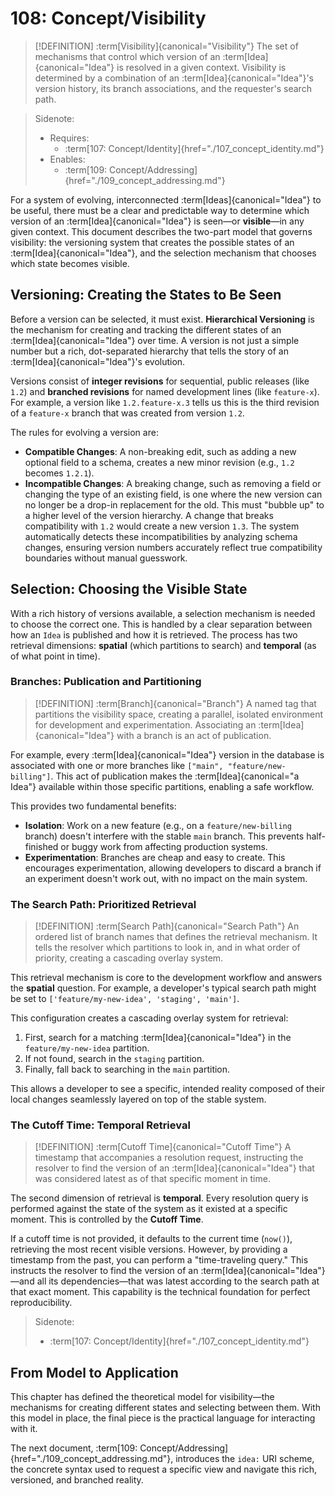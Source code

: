 # 108: Concept/Visibility

> [!DEFINITION] :term[Visibility]{canonical="Visibility"}
> The set of mechanisms that control which version of an :term[Idea]{canonical="Idea"} is resolved in a given context. Visibility is determined by a combination of an :term[Idea]{canonical="Idea"}'s version history, its branch associations, and the requester's search path.

> Sidenote:
>
> - Requires:
>   - :term[107: Concept/Identity]{href="./107_concept_identity.md"}
> - Enables:
>   - :term[109: Concept/Addressing]{href="./109_concept_addressing.md"}

For a system of evolving, interconnected :term[Ideas]{canonical="Idea"} to be useful, there must be a clear and predictable way to determine which version of an :term[Idea]{canonical="Idea"} is seen—or **visible**—in any given context. This document describes the two-part model that governs visibility: the versioning system that creates the possible states of an :term[Idea]{canonical="Idea"}, and the selection mechanism that chooses which state becomes visible.

## Versioning: Creating the States to Be Seen

Before a version can be selected, it must exist. **Hierarchical Versioning** is the mechanism for creating and tracking the different states of an :term[Idea]{canonical="Idea"} over time. A version is not just a simple number but a rich, dot-separated hierarchy that tells the story of an :term[Idea]{canonical="Idea"}'s evolution.

Versions consist of **integer revisions** for sequential, public releases (like `1.2`) and **branched revisions** for named development lines (like `feature-x`). For example, a version like `1.2.feature-x.3` tells us this is the third revision of a `feature-x` branch that was created from version `1.2`.

The rules for evolving a version are:

- **Compatible Changes**: A non-breaking edit, such as adding a new optional field to a schema, creates a new minor revision (e.g., `1.2` becomes `1.2.1`).
- **Incompatible Changes**: A breaking change, such as removing a field or changing the type of an existing field, is one where the new version can no longer be a drop-in replacement for the old. This must "bubble up" to a higher level of the version hierarchy. A change that breaks compatibility with `1.2` would create a new version `1.3`. The system automatically detects these incompatibilities by analyzing schema changes, ensuring version numbers accurately reflect true compatibility boundaries without manual guesswork.

## Selection: Choosing the Visible State

With a rich history of versions available, a selection mechanism is needed to choose the correct one. This is handled by a clear separation between how an `Idea` is published and how it is retrieved. The process has two retrieval dimensions: **spatial** (which partitions to search) and **temporal** (as of what point in time).

### Branches: Publication and Partitioning

> [!DEFINITION] :term[Branch]{canonical="Branch"}
> A named tag that partitions the visibility space, creating a parallel, isolated environment for development and experimentation. Associating an :term[Idea]{canonical="Idea"} with a branch is an act of publication.

For example, every :term[Idea]{canonical="Idea"} version in the database is associated with one or more branches like `["main", "feature/new-billing"]`. This act of publication makes the :term[Idea]{canonical="a Idea"} available within those specific partitions, enabling a safe workflow.

This provides two fundamental benefits:

- **Isolation**: Work on a new feature (e.g., on a `feature/new-billing` branch) doesn't interfere with the stable `main` branch. This prevents half-finished or buggy work from affecting production systems.
- **Experimentation**: Branches are cheap and easy to create. This encourages experimentation, allowing developers to discard a branch if an experiment doesn't work out, with no impact on the main system.

### The Search Path: Prioritized Retrieval

> [!DEFINITION] :term[Search Path]{canonical="Search Path"}
> An ordered list of branch names that defines the retrieval mechanism. It tells the resolver which partitions to look in, and in what order of priority, creating a cascading overlay system.

This retrieval mechanism is core to the development workflow and answers the **spatial** question. For example, a developer's typical search path might be set to `['feature/my-new-idea', 'staging', 'main']`.

This configuration creates a cascading overlay system for retrieval:

1.  First, search for a matching :term[Idea]{canonical="Idea"} in the `feature/my-new-idea` partition.
2.  If not found, search in the `staging` partition.
3.  Finally, fall back to searching in the `main` partition.

This allows a developer to see a specific, intended reality composed of their local changes seamlessly layered on top of the stable system.

### The Cutoff Time: Temporal Retrieval

> [!DEFINITION] :term[Cutoff Time]{canonical="Cutoff Time"}
> A timestamp that accompanies a resolution request, instructing the resolver to find the version of an :term[Idea]{canonical="Idea"} that was considered latest as of that specific moment in time.

The second dimension of retrieval is **temporal**. Every resolution query is performed against the state of the system as it existed at a specific moment. This is controlled by the **Cutoff Time**.

If a cutoff time is not provided, it defaults to the current time (`now()`), retrieving the most recent visible versions. However, by providing a timestamp from the past, you can perform a "time-traveling query." This instructs the resolver to find the version of an :term[Idea]{canonical="Idea"}—and all its dependencies—that was latest according to the search path at that exact moment. This capability is the technical foundation for perfect reproducibility.

> Sidenote:
>
> - :term[107: Concept/Identity]{href="./107_concept_identity.md"}

## From Model to Application

This chapter has defined the theoretical model for visibility—the mechanisms for creating different states and selecting between them. With this model in place, the final piece is the practical language for interacting with it.

The next document, :term[109: Concept/Addressing]{href="./109_concept_addressing.md"}, introduces the `idea:` URI scheme, the concrete syntax used to request a specific view and navigate this rich, versioned, and branched reality.
